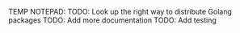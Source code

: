 TEMP NOTEPAD:
TODO: Look up the right way to distribute Golang packages
TODO: Add more documentation
TODO: Add testing